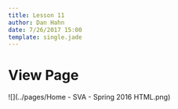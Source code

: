 ```yaml
---
title: Lesson 11
author: Dan Hahn
date: 7/26/2017 15:00
template: single.jade
---
```


# View Page

![](../pages/Home - SVA - Spring 2016 HTML.png)
